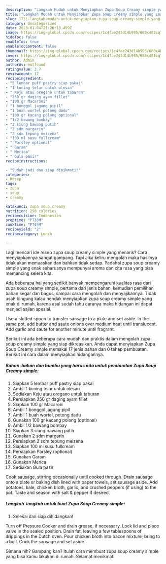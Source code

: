```yaml
---
description: "Langkah Mudah untuk Menyiapkan Zupa Soup Creamy simple yang Enak, Buat Buka Puasa Enak Banget"
title: "Langkah Mudah untuk Menyiapkan Zupa Soup Creamy simple yang Enak, Buat Buka Puasa Enak Banget"
slug: 1731-langkah-mudah-untuk-menyiapkan-zupa-soup-creamy-simple-yang-enak-buat-buka-puasa-enak-banget
category: Uncategorized
date: 2023-01-04T21:26:13.459Z
image: https://img-global.cpcdn.com/recipes/1c4fae243d14b995/680x482cq70/zupa-soup-creamy-simple-foto-resep-utama.jpg
hideToc: false
enableToc: true
enableTocContent: false
thumbnail: https://img-global.cpcdn.com/recipes/1c4fae243d14b995/680x482cq70/zupa-soup-creamy-simple-foto-resep-utama.jpg
cover: https://img-global.cpcdn.com/recipes/1c4fae243d14b995/680x482cq70/zupa-soup-creamy-simple-foto-resep-utama.jpg
author: Admin
authorAv: notfound
ratingvalue: 3.7
reviewcount: 17
recipeingredient:
- "5 lembar puff pastry siap pakai"
- "1 kuning telur untuk olesan"
- " Keju atau oregano untuk taburan"
- "250 gr daging ayam fillet"
- "100 gr Macaroni"
- "1 bonggol jagung pipil"
- "1 buah wortel potong dadu"
- "100 gr kacang polong optional"
- "1/2 bawang bombay"
- "3 siung bawang putih"
- "2 sdm margarin"
- "2 sdm tepung meizena"
- "100 ml susu fullcream"
- " Parsley optional"
- " Garam"
- " Merica"
- " Gula pasir"
recipeinstructions:

- "Sudah jadi dan siap dinikmati!"
categories:
- Resep
tags:
- zupa
- soup
- creamy

katakunci: zupa soup creamy 
nutrition: 250 calories
recipecuisine: Indonesian
preptime: "PT33M"
cooktime: "PT49M"
recipeyield: "2"
recipecategory: Lunch

---
```



Lagi mencari ide resep zupa soup creamy simple yang menarik? Cara menyiapkannya sangat gampang. Tapi Jika keliru mengolah maka hasilnya tidak akan memuaskan dan bahkan tidak sedap. Padahal zupa soup creamy simple yang enak seharusnya mempunyai aroma dan cita rasa yang bisa memancing selera kita.


Ada beberapa hal yang sedikit banyak mempengaruhi kualitas rasa dari zupa soup creamy simple, pertama dari jenis bahan, kemudian pemilihan bahan segar dan bagus, sampai cara mengolah dan menyajikannya. Tidak usah bingung kalau hendak menyiapkan zupa soup creamy simple yang enak di rumah, karena asal sudah tahu caranya maka hidangan ini dapat menjadi sajian spesial.

Use a slotted spoon to transfer sausage to a plate and set aside. In the same pot, add butter and saute onions over medium heat until translucent. Add garlic and saute for another minute until fragrant.


Berikut ini ada beberapa cara mudah dan praktis dalam mengolah zupa soup creamy simple yang siap dikreasikan. Anda dapat menyiapkan Zupa Soup Creamy simple memakai 17 jenis bahan dan 0 tahap pembuatan. Berikut ini cara dalam menyiapkan hidangannya.

<!--inarticleads1-->

##### Bahan-bahan dan bumbu yang harus ada untuk pembuatan Zupa Soup Creamy simple:

1. Siapkan 5 lembar puff pastry siap pakai
1. Ambil 1 kuning telur untuk olesan
1. Sediakan  Keju atau oregano untuk taburan
1. Persiapkan 250 gr daging ayam fillet
1. Siapkan 100 gr Macaroni
1. Ambil 1 bonggol jagung pipil
1. Ambil 1 buah wortel, potong dadu
1. Gunakan 100 gr kacang polong (optional)
1. Ambil 1/2 bawang bombay
1. Siapkan 3 siung bawang putih
1. Gunakan 2 sdm margarin
1. Persiapkan 2 sdm tepung meizena
1. Siapkan 100 ml susu fullcream
1. Persiapkan  Parsley (optional)
1. Gunakan  Garam
1. Gunakan  Merica
1. Sediakan  Gula pasir


Cook sausage, stirring occasionally until cooked through. Drain sausage onto a plate or baking dish lined with paper towels, set sausage aside. Add potatoes, kale, chicken broth, garlic, and crushed peppers (if using) to the pot. Taste and season with salt &amp; pepper if desired. 

<!--inarticleads2-->

##### Langkah-langkah untuk buat Zupa Soup Creamy simple:


1. Selesai dan siap dihidangkan!

Turn off Pressure Cooker and drain grease, if necessary. Lock lid and place valve in the sealed position. Drain fat, leaving a few tablespoons of drippings in the Dutch oven. Pour chicken broth into bacon mixture; bring to a boil. Cook the sausage and set aside. 

Gimana nih? Gampang kan? Itulah cara membuat zupa soup creamy simple yang bisa kamu lakukan di rumah. Selamat menikmati

